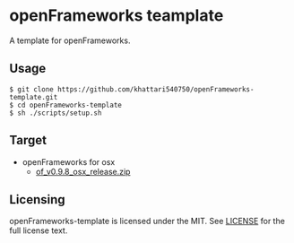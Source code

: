 # openFrameworks teamplate

A template for openFrameworks.


## Usage

```
$ git clone https://github.com/khattari540750/openFrameworks-template.git
$ cd openFrameworks-template
$ sh ./scripts/setup.sh
```


## Target

* openFrameworks for osx
    * [of_v0.9.8_osx_release.zip](http://openframeworks.cc/versions/v0.9.8/of_v0.9.8_osx_release.zip)


## Licensing
openFrameworks-template is licensed under the MIT. See [LICENSE](https://github.com/yuhki50/openFrameworks-template/blob/master/LICENSE) for the full
license text.

